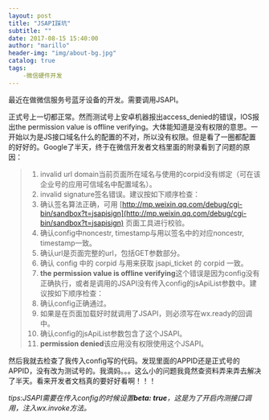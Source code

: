 ```yaml
---
layout: post
title: "JSAPI踩坑"
subtitle: ""
date: 2017-08-15 15:40:00
author: "marillo"
header-img: "img/about-bg.jpg"
catalog: true
tags:
    -微信硬件开发
---
```


最近在做微信服务号蓝牙设备的开发。需要调用JSAPI。

正式号上一切都正常。然而测试号上安卓机器报出access_denied的错误，IOS报出the permission value is offline verifying。大体能知道是没有权限的意思。一开始以为是JS接口域名什么的配置的不对，所以没有权限。但是看了一圈都配置的好好的。Google了半天，终于在微信开发者文档里面的附录看到了问题的原因：

>1. invalid url domain当前页面所在域名与使用的corpid没有绑定（可在该企业号的应用可信域名中配置域名）。
>2. invalid signature签名错误。建议按如下顺序检查：
>   1. 确认签名算法正确，可用 [http://mp.weixin.qq.com/debug/cgi-bin/sandbox?t=jsapisign](http://mp.weixin.qq.com/debug/cgi-bin/sandbox?t=jsapisign) 页面工具进行校验。
>   2. 确认config中noncestr, timestamp与用以签名中的对应noncestr, timestamp一致。
>   3. 确认url是页面完整的url，包括GET参数部分。
>   4. 确认 config 中的 corpid 与用来获取 jsapi_ticket 的 corpid 一致。
>3. **the permission value is offline verifying**这个错误是因为config没有正确执行，或者是调用的JSAPI没有传入config的jsApiList参数中。建议按如下顺序检查：
>   1. 确认config正确通过。
>   2. 如果是在页面加载好时就调用了JSAPI，则必须写在wx.ready的回调中。
>   3. 确认config的jsApiList参数包含了这个JSAPI。
>4. **permission denied**该应用没有权限使用这个JSAPI。

然后我就去检查了我传入config写的代码。发现里面的APPID还是正式号的APPID，没有改为测试号的。我滴妈。。。这么小的问题我竟然查资料弄来弄去解决了半天。看来开发者文档真的要好好看啊！！！

*tips:JSAPI需要在传入config的时候设置**beta: true**，这是为了开启内测接口调用，注入wx.invoke方法。*